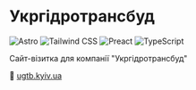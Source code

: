 # Укргідротрансбуд

![Astro](https://img.shields.io/badge/Astro-FF5D01?logo=astro&logoColor=white)
![Tailwind CSS](https://img.shields.io/badge/Tailwind_CSS-0B0E19?logo=tailwindcss&logoColor=06B6D4)
![Preact](https://img.shields.io/badge/Preact-673AB8?logo=preact&logoColor=white)
![TypeScript](https://img.shields.io/badge/TypeScript-3178C6?logo=typescript&logoColor=white)

Сайт-візитка для компанії "Укргідротрансбуд"

🚀 [ugtb.kyiv.ua](https://ugtb.kyiv.ua)
